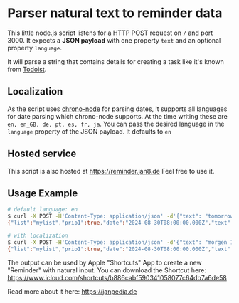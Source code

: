 # Parser natural text to reminder data

This little node.js script listens for a HTTP POST request on `/` and port 3000. It expects a **JSON payload** with one property `text` and an optional property `language`.

It will parse a string that contains details for creating a task like it's known from [Todoist](https://todoist.com).

## Localization

As the script uses [chrono-node](https://www.npmjs.com/package/chrono-node) for parsing dates, it supports all languages for date parsing which chrono-node supports. At the time writing these are `en, en_GB, de, pt, es, fr, ja`. You can pass the desired language in the `language` property of the JSON payload. It defaults to `en`

## Hosted service
This script is also hosted at https://reminder.jan8.de Feel free to use it. 

## Usage Example

```sh
# default language: en
$ curl -X POST -H'Content-Type: application/json' -d'{"text": "tomorrow 10am doc appointment p1 #mylist"}' http://localhost:3000
{"list":"mylist","prio1":true,"date":"2024-08-30T08:00:00.000Z","text":"doc appointment"}

# with localization
$ curl -X POST -H'Content-Type: application/json' -d'{"text": "morgen 10am doc appointment p1 #mylist", "language": "de"}' http://localhost:3000
{"list":"mylist","prio1":true,"date":"2024-08-30T08:00:00.000Z","text":"doc appointment"}% 
```


The output can be used by Apple "Shortcuts" App to create a new "Reminder" with natural input. You can download the Shortcut here: 
https://www.icloud.com/shortcuts/b886cabf590341058077c64db7a6de58

Read more about it here: https://janpedia.de